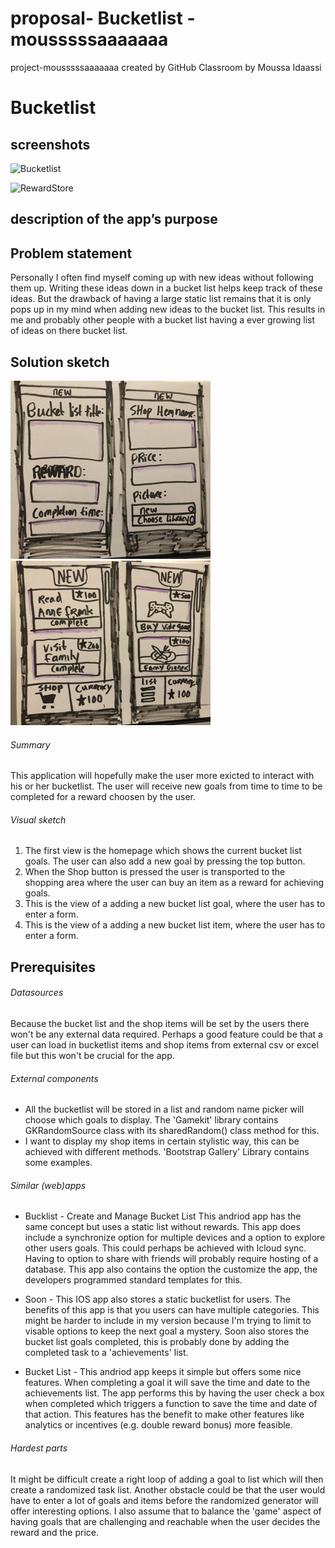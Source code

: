 # proposal- Bucketlist - mousssssaaaaaaa
project-mousssssaaaaaaa created by GitHub Classroom by Moussa Idaassi

# Bucketlist

## screenshots
![Bucketlist](https://user-images.githubusercontent.com/65379947/171280911-41468079-79dd-4592-a119-075462341e7e.PNG)


![RewardStore](https://user-images.githubusercontent.com/65379947/171276941-985a589a-102c-4b42-873e-d23041b3269b.PNG)

## description of the app’s purpose


## Problem statement
Personally I often find myself coming up with new ideas without following them up.
Writing these ideas down in a bucket list helps keep track of these ideas. 
But the drawback of having a large static list remains that it is only pops up in my mind when adding new ideas to the bucket list. 
This results in me and probably other people with a bucket list having a ever growing list of ideas on there bucket list.

## Solution sketch
![Homescreen](/doc/homescreen.png)
![Adding new items](/doc/additionals.png)

###### Summary
This application will hopefully make the user more exicted to interact with his or her bucketlist. The user will receive new goals from time to time to be completed for a reward choosen by the user. 

###### Visual sketch
1. The first view is the homepage which shows the current bucket list goals. The user can also add a new goal by pressing the top button. 
2. When the Shop button is pressed the user is transported to the shopping area where the user can buy an item as a reward for achieving goals.
3. This is the view of a adding a new bucket list goal, where the user has to enter a form.
4. This is the view of a adding a new bucket list item, where the user has to enter a form.

## Prerequisites
###### Datasources
Because the bucket list and the shop items will be set by the users there won't be any external data required. Perhaps a good feature could be that a user can load in bucketlist items and shop items from external csv or excel file but this won't be crucial for the app.  

###### External components
- All the bucketlist  will be stored in a list and random name picker will choose which goals to display. The 'Gamekit' library contains GKRandomSource  class with its sharedRandom() class method for this. 
- I want to display my shop items in certain stylistic way, this can be achieved with different methods. 'Bootstrap Gallery' Library contains some examples.  

###### Similar (web)apps
- Bucklist - Create and Manage Bucket List
This andriod app has the same concept but uses a static list without rewards. This app does include a synchronize option for multiple devices and a option to explore other users goals. This could perhaps be achieved with Icloud sync. Having to option to share with friends will probably require hosting of a database. This app also contains the option the customize the app, the developers programmed standard templates for this.

- Soon - This IOS app also stores a static bucketlist for users. The benefits of this app is that you users can have multiple categories. This might be harder to include in my version because I'm trying to limit to visable options to keep the next goal a mystery. Soon also stores the bucket list goals completed, this is probably done by adding the completed task to a 'achievements' list. 

- Bucket List - This andriod app keeps it simple but offers some nice features. When completing a goal it will save the time and date to the achievements list. The app performs this by having the user check a box when completed which triggers a function to save the time and date of that action. This features has the benefit to make other features like analytics or incentives (e.g. double reward bonus) more feasible. 

###### Hardest parts 
It might be difficult create a right loop of adding a goal to list which will then create a randomized task list. Another obstacle could be that the user would have to enter a lot of goals and items before the randomized generator will offer interesting options. I also assume that to balance the 'game' aspect of having goals that are challenging and reachable when the user decides the reward and the price.


